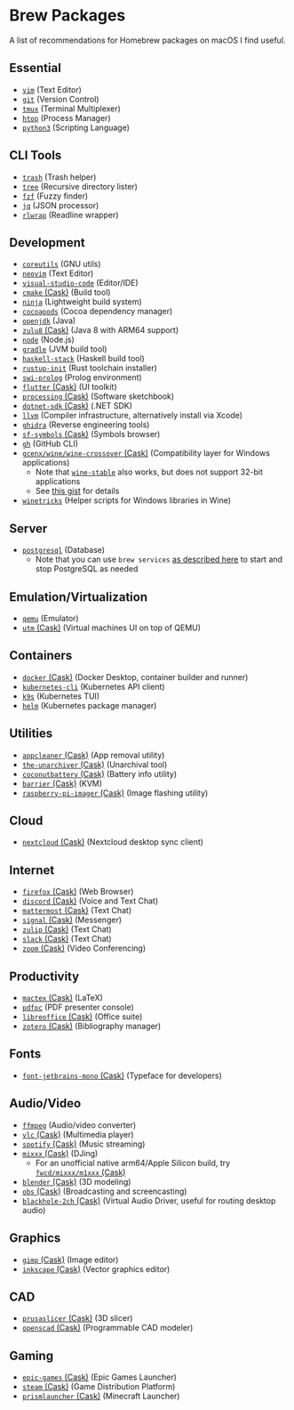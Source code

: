 # Brew Packages

A list of recommendations for Homebrew packages on macOS I find useful.

## Essential

- [`vim`](https://formulae.brew.sh/formula/vim) (Text Editor)
- [`git`](https://formulae.brew.sh/formula/git) (Version Control)
- [`tmux`](https://formulae.brew.sh/formula/tmux) (Terminal Multiplexer)
- [`htop`](https://formulae.brew.sh/formula/htop) (Process Manager)
- [`python3`](https://formulae.brew.sh/formula/python@3.9) (Scripting Language)

## CLI Tools

- [`trash`](https://formulae.brew.sh/formula/trash) (Trash helper)
- [`tree`](https://formulae.brew.sh/formula/tree) (Recursive directory lister)
- [`fzf`](https://formulae.brew.sh/formula/fzf) (Fuzzy finder)
- [`jq`](https://formulae.brew.sh/formula/jq) (JSON processor)
- [`rlwrap`](https://formulae.brew.sh/formula/rlwrap) (Readline wrapper)

## Development

- [`coreutils`](https://formulae.brew.sh/formula/coreutils) (GNU utils)
- [`neovim`](https://formulae.brew.sh/formula/neovim) (Text Editor)
- [`visual-studio-code`](https://formulae.brew.sh/cask/visual-studio-code) (Editor/IDE)
- [`cmake` (Cask)](https://formulae.brew.sh/cask/cmake) (Build tool)
- [`ninja`](https://formulae.brew.sh/formula/ninja) (Lightweight build system)
- [`cocoapods`](https://formulae.brew.sh/formula/cocoapods) (Cocoa dependency manager)
- [`openjdk`](https://formulae.brew.sh/formula/openjdk) (Java)
- [`zulu8` (Cask)](https://github.com/Homebrew/homebrew-cask-versions/blob/master/Casks/zulu8.rb) (Java 8 with ARM64 support)
- [`node`](https://formulae.brew.sh/formula/node) (Node.js)
- [`gradle`](https://formulae.brew.sh/formula/gradle) (JVM build tool)
- [`haskell-stack`](https://formulae.brew.sh/formula/haskell-stack) (Haskell build tool)
- [`rustup-init`](https://formulae.brew.sh/formula/rustup-init) (Rust toolchain installer)
- [`swi-prolog`](https://formulae.brew.sh/formula/swi-prolog) (Prolog environment)
- [`flutter` (Cask)](https://formulae.brew.sh/cask/flutter) (UI toolkit)
- [`processing` (Cask)](https://formulae.brew.sh/cask/processing) (Software sketchbook)
- [`dotnet-sdk` (Cask)](https://formulae.brew.sh/cask/dotnet-sdk) (.NET SDK)
- [`llvm`](https://formulae.brew.sh/formula/llvm) (Compiler infrastructure, alternatively install via Xcode)
- [`ghidra`](https://formulae.brew.sh/cask/ghidra) (Reverse engineering tools)
- [`sf-symbols` (Cask)](https://formulae.brew.sh/cask/sf-symbols) (Symbols browser)
- [`gh`](https://formulae.brew.sh/formula/gh) (GitHub CLI)
- [`gcenx/wine/wine-crossover` (Cask)](https://github.com/Gcenx/homebrew-wine/blob/master/Casks/wine-crossover.rb) (Compatibility layer for Windows applications)
  - Note that [`wine-stable`](https://formulae.brew.sh/cask/wine-stable) also works, but does not support 32-bit applications
  - See [this gist](https://gist.github.com/fwcd/903e0851f66a675a3a253b1837c7553f) for details
- [`winetricks`](https://formulae.brew.sh/formula/winetricks) (Helper scripts for Windows libraries in Wine)

## Server

- [`postgresql`](https://formulae.brew.sh/formula/postgresql) (Database)
  - Note that you can use `brew services` [as described here](https://gist.github.com/ibraheem4/ce5ccd3e4d7a65589ce84f2a3b7c23a3?permalink_comment_id=3443897#gistcomment-3443897) to start and stop PostgreSQL as needed

## Emulation/Virtualization

- [`qemu`](https://formulae.brew.sh/formula/qemu) (Emulator)
- [`utm` (Cask)](https://formulae.brew.sh/cask/utm) (Virtual machines UI on top of QEMU)

## Containers

- [`docker` (Cask)](https://formulae.brew.sh/cask/docker) (Docker Desktop, container builder and runner)
- [`kubernetes-cli`](https://formulae.brew.sh/formula/kubernetes-cli) (Kubernetes API client)
- [`k9s`](https://formulae.brew.sh/formula/k9s) (Kubernetes TUI)
- [`helm`](https://formulae.brew.sh/formula/helm) (Kubernetes package manager)

## Utilities

- [`appcleaner` (Cask)](https://formulae.brew.sh/cask/appcleaner) (App removal utility)
- [`the-unarchiver` (Cask)](https://formulae.brew.sh/cask/the-unarchiver) (Unarchival tool)
- [`coconutbattery` (Cask)](https://formulae.brew.sh/cask/coconutbattery) (Battery info utility)
- [`barrier` (Cask)](https://formulae.brew.sh/cask/barrier) (KVM)
- [`raspberry-pi-imager` (Cask)](https://formulae.brew.sh/cask/raspberry-pi-imager) (Image flashing utility)

## Cloud

- [`nextcloud` (Cask)](https://formulae.brew.sh/cask/nextcloud) (Nextcloud desktop sync client)

## Internet

- [`firefox` (Cask)](https://formulae.brew.sh/cask/firefox) (Web Browser)
- [`discord` (Cask)](https://formulae.brew.sh/cask/discord) (Voice and Text Chat)
- [`mattermost` (Cask)](https://formulae.brew.sh/cask/mattermost) (Text Chat)
- [`signal` (Cask)](https://formulae.brew.sh/cask/signal) (Messenger)
- [`zulip` (Cask)](https://formulae.brew.sh/cask/zulip) (Text Chat)
- [`slack` (Cask)](https://formulae.brew.sh/cask/slack) (Text Chat)
- [`zoom` (Cask)](https://formulae.brew.sh/cask/zoom) (Video Conferencing)

## Productivity

- [`mactex` (Cask)](https://formulae.brew.sh/cask/mactex) (LaTeX)
- [`pdfpc`](https://formulae.brew.sh/formula/pdfpc) (PDF presenter console)
- [`libreoffice` (Cask)](https://formulae.brew.sh/cask/libreoffice) (Office suite)
- [`zotero` (Cask)](https://formulae.brew.sh/cask/zotero) (Bibliography manager)

## Fonts

- [`font-jetbrains-mono` (Cask)](https://github.com/Homebrew/homebrew-cask-fonts/blob/master/Casks/font-jetbrains-mono.rb) (Typeface for developers)

## Audio/Video

- [`ffmpeg`](https://formulae.brew.sh/formula/ffmpeg) (Audio/video converter)
- [`vlc` (Cask)](https://formulae.brew.sh/cask/vlc) (Multimedia player)
- [`spotify` (Cask)](https://formulae.brew.sh/cask/spotify) (Music streaming)
- [`mixxx` (Cask)](https://formulae.brew.sh/cask/mixxx) (DJing)
  - For an unofficial native arm64/Apple Silicon build, try [`fwcd/mixxx/m1xxx` (Cask)](https://github.com/fwcd/homebrew-mixxx/blob/main/Casks/m1xxx.rb)
- [`blender` (Cask)](https://formulae.brew.sh/cask/blender) (3D modeling)
- [`obs` (Cask)](https://formulae.brew.sh/cask/obs) (Broadcasting and screencasting)
- [`blackhole-2ch` (Cask)](https://formulae.brew.sh/cask/blackhole-2ch) (Virtual Audio Driver, useful for routing desktop audio)

## Graphics

- [`gimp` (Cask)](https://formulae.brew.sh/cask/gimp) (Image editor)
- [`inkscape` (Cask)](https://formulae.brew.sh/cask/inkscape) (Vector graphics editor)

## CAD

- [`prusaslicer` (Cask)](https://formulae.brew.sh/cask/prusaslicer) (3D slicer)
- [`openscad` (Cask)](https://formulae.brew.sh/cask/openscad) (Programmable CAD modeler)

## Gaming

- [`epic-games` (Cask)](https://formulae.brew.sh/cask/epic-games) (Epic Games Launcher)
- [`steam` (Cask)](https://formulae.brew.sh/cask/steam) (Game Distribution Platform)
- [`prismlauncher` (Cask)](https://formulae.brew.sh/cask/prismlauncher) (Minecraft Launcher)
